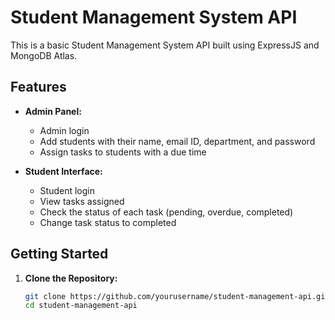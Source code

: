 # Student Management System API

This is a basic Student Management System API built using ExpressJS and MongoDB Atlas.

## Features

- **Admin Panel:**
  - Admin login
  - Add students with their name, email ID, department, and password
  - Assign tasks to students with a due time

- **Student Interface:**
  - Student login
  - View tasks assigned
  - Check the status of each task (pending, overdue, completed)
  - Change task status to completed

## Getting Started

1. **Clone the Repository:**
   ```bash
   git clone https://github.com/yourusername/student-management-api.git
   cd student-management-api
